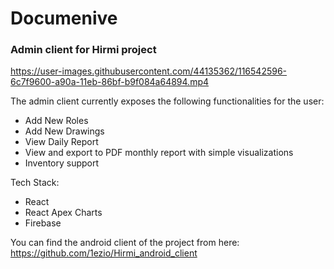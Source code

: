 
# Documenive
### Admin client for Hirmi project

https://user-images.githubusercontent.com/44135362/116542596-6c7f9600-a90a-11eb-86bf-b9f084a64894.mp4

The admin client currently exposes the following functionalities for the user:
  - Add New Roles
  - Add New Drawings
  - View Daily Report
  - View and export to PDF monthly report with simple visualizations
  - Inventory support


Tech Stack:
  - React
  - React Apex Charts
  - Firebase

You can find the android client of the project from here: https://github.com/1ezio/Hirmi_android_client
